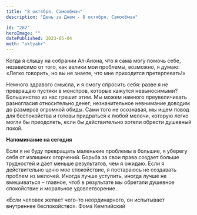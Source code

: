 ```yaml
---
title: "8 октября. Самообман"
description: "День за Днем - 8 октября. Самообман"

id: "282"
heroImage: ""
datePublished: 2023-05-04
moth: "oktyabr"
---
```


Когда я слышу на собрании Ал-Анона, что я сама могу помочь себе, независимо от
того, как велики мои проблемы, возможно, я думаю: «Легко говорить, но вы не
знаете, что мне приходится претерпевать!»

Немного здравого смысла, и я смогу спросить себя: разве я не превращаю пустяки
в монстров, которые кажутся невыносимыми? Большинство из нас грешит этим. Мы
можем намного преувеличивать разногласия относительно денег; незначительное
невнимание доводим до размеров огромной обиды. Сами того не осознавая, мы ищем
повод для беспокойства и готовы придраться к любой мелочи, которую легко могли
бы преодолеть, если бы действительно хотели обрести душевный покой.

**Напоминание на сегодня**

Если я не буду превращать маленькие проблемы в большие, я уберегу себя от
излишних огорчений. Борьба за свои права создает больше трудностей и дает
меньше результатов, чем я ожидаю. Если я действительно ценю мое спокойствие, я
постараюсь не создавать проблем из мелочей. Иногда лучше уступить, иногда
лучше не вмешиваться – главное, чтоб в результате мы обретали душевное
спокойствие и моральное удовлетворение.

«Если человек желает чего-то неординарного, он испытывает внутреннее
беспокойство». Фома Кемпийский

